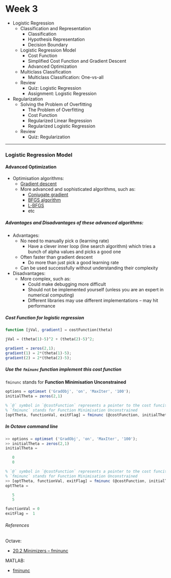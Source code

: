 Week 3
======

- Logistic Regression
    - Classification and Representation
        - Classification
        - Hypothesis Representation
        - Decision Boundary
    - Logistic Regression Model
        - Cost Function
        - Simplified Cost Function and Gradient Descent
        - Advanced Optimization
    - Multiclass Classification
        - Multiclass Classification: One-vs-all
    - Review
        - Quiz: Logistic Regression
        - Assignment: Logistic Regression
- Regularization
    - Solving the Problem of Overfitting
        - The Problem of Overfitting
        - Cost Function
        - Regularized Linear Regression
        - Regularized Logistic Regression
    - Review
        - Quiz: Regularization

--------------------------------------------------------------------------------

### Logistic Regression Model

#### Advanced Optimization

- Optimisation algorithms:
    - [Gradient descent](https://en.wikipedia.org/wiki/Gradient_descent)
    - More advanced and sophisticated algorithms, such as:
        - [Conjugate gradient](https://en.wikipedia.org/wiki/Conjugate_gradient_method)
        - [BFGS algorithm](https://en.wikipedia.org/wiki/Broyden%E2%80%93Fletcher%E2%80%93Goldfarb%E2%80%93Shanno_algorithm)
        - [L-BFGS](https://en.wikipedia.org/wiki/Limited-memory_BFGS)
        - etc

##### Advantages and Disadvantages of these advanced algorithms:

- Advantages:
    - No need to manually pick α (learning rate)
        - Have a clever inner loop (line search algorithm) which tries a bunch of alpha values and picks a good one
    - Often faster than gradient descent
        - Do more than just pick a good learning rate
    - Can be used successfully without understanding their complexity
- Disadvantages:
    - More complex, such as:
        - Could make debugging more difficult
        - Should not be implemented yourself (unless you are an expert in numerical computing)
        - Different libraries may use different implementations – may hit performance

##### Cost Function for logistic regression

```octave
function [jVal, gradient] = costFunction(theta)

jVal = (theta(1)-5)^2 + (theta(2)-5)^2;

gradient = zeros(2,1);
gradient(1) = 2*(theta(1)-5);
gradient(2) = 2*(theta(2)-5);
```

##### Use the `fminunc` function implement this cost function

`fminunc` stands for **Function Minimisation Unconstrained**

```octave
options = optimset ('GradObj', 'on', 'MaxIter', '100');
initialTheta = zeros(2,1)

% `@` symbol in `@costFunction` represents a pointer to the cost funciton
% `fminunc` stands for Function Minimisation Unconstrained
[optTheta, functionVal, exitFlag] = fminunc (@costFunction, initialTheta, options)
```

##### In Octave command line

```octave
>> options = optimset ('GradObj', 'on', 'MaxIter', '100');
>> initialTheta = zeros(2,1)
initialTheta =

   0
   0

% `@` symbol in `@costFunction` represents a pointer to the cost funciton
% `fminunc` stands for Function Minimisation Unconstrained
>> [optTheta, functionVal, exitFlag] = fminunc (@costFunction, initialTheta, options)
optTheta =

   5
   5

functionVal = 0
exitFlag =  1
```

###### References

Octave:

- [20.2 Minimizers – fminunc](https://www.gnu.org/software/octave/doc/interpreter/Minimizers.html#XREFfminunc)

MATLAB:

- [fminunc](http://uk.mathworks.com/help/optim/ug/fminunc.html)
